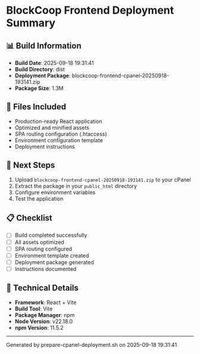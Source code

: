 # BlockCoop Frontend Deployment Summary

## 📊 Build Information
- **Build Date**: 2025-09-18 19:31:41
- **Build Directory**: dist
- **Deployment Package**: blockcoop-frontend-cpanel-20250918-193141.zip
- **Package Size**: 1.3M

## 📁 Files Included
- Production-ready React application
- Optimized and minified assets
- SPA routing configuration (.htaccess)
- Environment configuration template
- Deployment instructions

## 🚀 Next Steps
1. Upload `blockcoop-frontend-cpanel-20250918-193141.zip` to your cPanel
2. Extract the package in your `public_html` directory
3. Configure environment variables
4. Test the application

## 📋 Checklist
- [ ] Build completed successfully
- [ ] All assets optimized
- [ ] SPA routing configured
- [ ] Environment template created
- [ ] Deployment package generated
- [ ] Instructions documented

## 🔧 Technical Details
- **Framework**: React + Vite
- **Build Tool**: Vite
- **Package Manager**: npm
- **Node Version**: v22.18.0
- **npm Version**: 11.5.2

---
Generated by prepare-cpanel-deployment.sh on 2025-09-18 19:31:41
